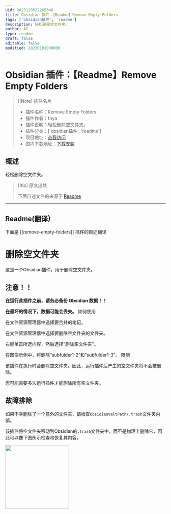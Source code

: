 ```yaml
---
uid: 2023120522265348
title: Obsidian 插件：【Readme】Remove Empty Folders
tags: ['obsidian插件', 'readme']
description: 轻松删除空文件夹。
author: AI
type: readme
draft: false
editable: false
modified: 20230101000000
---
```


# Obsidian 插件：【Readme】Remove Empty Folders

> [!Note] 插件名片
> - 插件名称：Remove Empty Folders
> - 插件作者：fnya
> - 插件说明：轻松删除空文件夹。
> - 插件分类：['obsidian插件', 'readme']
> - 项目地址：[点我访问](https://github.com/fnya/remove-empty-folders)
> - 国内下载地址：[下载安装](https://pkmer.cn/products/plugin/pluginMarket/?remove-empty-folders)

## 概述

轻松删除空文件夹。



> [!tip] 原文出处
> 
>下面自述文件的来源于 [Readme](https://ghproxy.net/https://raw.githubusercontent.com/fnya/remove-empty-folders/main/README.md)
> 

---

## Readme(翻译）

下面是 [[remove-empty-folders]] 插件的自述翻译


# 删除空文件夹

这是一个Obsidian插件，用于删除空文件夹。
## 注意！！

**在运行此插件之前，请务必备份 Obsidian 数据！！**

**在最坏的情况下，数据可能会丢失。**
如何使用

在文件资源管理器中选择要合并的笔记。

在文件资源管理器中选择要删除空文件夹的文件夹。

右键单击所选内容，然后选择“删除空文件夹”。

在图像示例中，将删除“subfulder1-2”和“subfulder1-3”。
限制

该插件在执行时会删除空文件夹。因此，运行插件后产生的空文件夹将不会被删除。

您可能需要多次运行插件才能删除所有空文件夹。
## 故障排除

如果不幸删除了一个意外的文件夹，请检查`ObsidianValtPath/.trash`文件夹内部。

该插件将空文件夹移动到Obsidian的`.trash`文件夹中，而不是物理上删除它，因此可以像下图所示检查和恢复其内容。

<img src="resources/image02.png" width="200">



